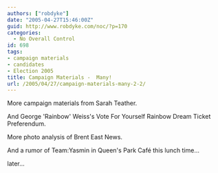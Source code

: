 ```yaml
---
authors: ["robdyke"]
date: "2005-04-27T15:46:00Z"
guid: http://www.robdyke.com/noc/?p=170
categories:
  - No Overall Control
id: 698
tags:
- campaign materials
- candidates
- Election 2005
title: Campaign Materials -  Many!
url: /2005/04/27/campaign-materials-many-2-2/
---
```

More campaign materials from Sarah Teather.

And George 'Rainbow' Weiss's Vote For Yourself Rainbow Dream Ticket Preferendum.

More photo analysis of Brent East News.

And a rumor of Team:Yasmin in Queen's Park Café this lunch time...

later...
